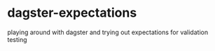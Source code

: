 # dagster-expectations
playing around with dagster and trying out expectations for validation testing
